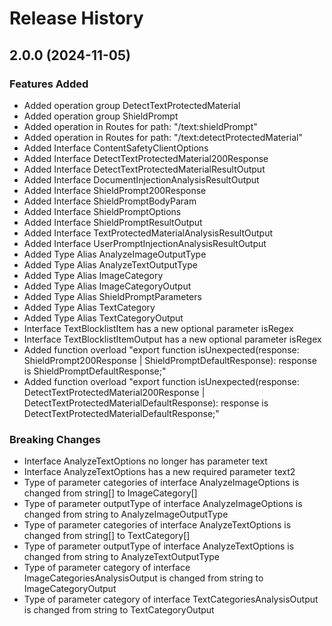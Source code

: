 # Release History
    
## 2.0.0 (2024-11-05)
    
### Features Added

  - Added operation group DetectTextProtectedMaterial
  - Added operation group ShieldPrompt
  - Added operation in Routes for path: "/text:shieldPrompt"
  - Added operation in Routes for path: "/text:detectProtectedMaterial"
  - Added Interface ContentSafetyClientOptions
  - Added Interface DetectTextProtectedMaterial200Response
  - Added Interface DetectTextProtectedMaterialResultOutput
  - Added Interface DocumentInjectionAnalysisResultOutput
  - Added Interface ShieldPrompt200Response
  - Added Interface ShieldPromptBodyParam
  - Added Interface ShieldPromptOptions
  - Added Interface ShieldPromptResultOutput
  - Added Interface TextProtectedMaterialAnalysisResultOutput
  - Added Interface UserPromptInjectionAnalysisResultOutput
  - Added Type Alias AnalyzeImageOutputType
  - Added Type Alias AnalyzeTextOutputType
  - Added Type Alias ImageCategory
  - Added Type Alias ImageCategoryOutput
  - Added Type Alias ShieldPromptParameters
  - Added Type Alias TextCategory
  - Added Type Alias TextCategoryOutput
  - Interface TextBlocklistItem has a new optional parameter isRegex
  - Interface TextBlocklistItemOutput has a new optional parameter isRegex
  - Added function overload "export function isUnexpected(response: ShieldPrompt200Response | ShieldPromptDefaultResponse): response is ShieldPromptDefaultResponse;"
  - Added function overload "export function isUnexpected(response: DetectTextProtectedMaterial200Response | DetectTextProtectedMaterialDefaultResponse): response is DetectTextProtectedMaterialDefaultResponse;"

### Breaking Changes

  - Interface AnalyzeTextOptions no longer has parameter text
  - Interface AnalyzeTextOptions has a new required parameter text2
  - Type of parameter categories of interface AnalyzeImageOptions is changed from string[] to ImageCategory[]
  - Type of parameter outputType of interface AnalyzeImageOptions is changed from string to AnalyzeImageOutputType
  - Type of parameter categories of interface AnalyzeTextOptions is changed from string[] to TextCategory[]
  - Type of parameter outputType of interface AnalyzeTextOptions is changed from string to AnalyzeTextOutputType
  - Type of parameter category of interface ImageCategoriesAnalysisOutput is changed from string to ImageCategoryOutput
  - Type of parameter category of interface TextCategoriesAnalysisOutput is changed from string to TextCategoryOutput
    
